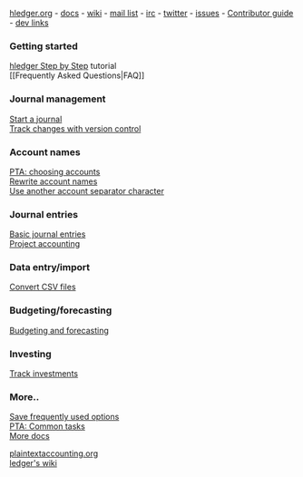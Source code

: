 [hledger.org](http://hledger.org) - 
[docs](http://hledger.org/docs) - 
[wiki](Home) - 
[mail list](http://list.hledger.org) - 
[irc](http://irc.hledger.org) - 
[twitter](https://twitter.com/search?q=%23hledger&src=typd&f=realtime) -
[issues](http://issues.hledger.org) - 
[Contributor guide](http://hledger.org/contributing) - 
[dev links](http://hledger.org/contributing#links) 

### Getting started

[hledger Step by Step](step-by-step) tutorial  
[[Frequently Asked Questions|FAQ]]

### Journal management

[Start a journal](start-journal)  
[Track changes with version control](version-control)  

### Account names

[PTA: choosing accounts](http://plaintextaccounting.org/#choosing-accounts)  
[Rewrite account names](account-aliases)  
[Use another account separator character](account-separator)  

### Journal entries

[Basic journal entries](entries)  
[Project accounting](project-accounting)  

### Data entry/import

[Convert CSV files](csv-import)  

### Budgeting/forecasting

[Budgeting and forecasting](budgeting-and-forecasting)  

### Investing

[Track investments](investments)  

### More..

[Save frequently used options](argfiles)  
[PTA: Common tasks](http://plaintextaccounting.org/#common-tasks)  
[More docs](more-docs)  

[plaintextaccounting.org](http://plaintextaccounting.org)  
[ledger's wiki](https://github.com/ledger/ledger/wiki)  
